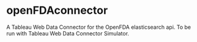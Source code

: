 # openFDAconnector
A Tableau Web Data Connector for the OpenFDA elasticsearch api.
To be run with Tableau Web Data Connector Simulator.
